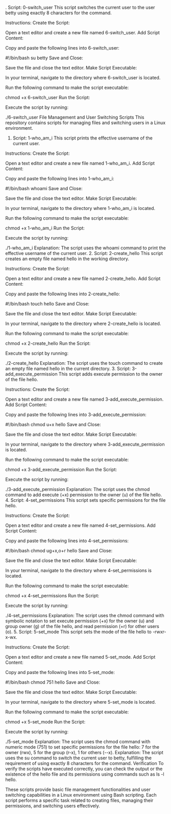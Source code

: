 . Script: 0-switch_user
This script switches the current user to the user betty using exactly 8 characters for the command.

Instructions:
Create the Script:

Open a text editor and create a new file named 6-switch_user.
Add Script Content:

Copy and paste the following lines into 6-switch_user:

#!/bin/bash
su betty
Save and Close:

Save the file and close the text editor.
Make Script Executable:

In your terminal, navigate to the directory where 6-switch_user is located.

Run the following command to make the script executable:

chmod +x 6-switch_user
Run the Script:

Execute the script by running:

./6-switch_user
File Management and User Switching Scripts
This repository contains scripts for managing files and switching users in a Linux environment.

1. Script: 1-who_am_i
This script prints the effective username of the current user.

Instructions:
Create the Script:

Open a text editor and create a new file named 1-who_am_i.
Add Script Content:

Copy and paste the following lines into 1-who_am_i:

#!/bin/bash
whoami
Save and Close:

Save the file and close the text editor.
Make Script Executable:

In your terminal, navigate to the directory where 1-who_am_i is located.

Run the following command to make the script executable:

chmod +x 1-who_am_i
Run the Script:

Execute the script by running:

./1-who_am_i
Explanation:
The script uses the whoami command to print the effective username of the current user.
2. Script: 2-create_hello
This script creates an empty file named hello in the working directory.

Instructions:
Create the Script:

Open a text editor and create a new file named 2-create_hello.
Add Script Content:

Copy and paste the following lines into 2-create_hello:

#!/bin/bash
touch hello
Save and Close:

Save the file and close the text editor.
Make Script Executable:

In your terminal, navigate to the directory where 2-create_hello is located.

Run the following command to make the script executable:

chmod +x 2-create_hello
Run the Script:

Execute the script by running:

./2-create_hello
Explanation:
The script uses the touch command to create an empty file named hello in the current directory.
3. Script: 3-add_execute_permission
This script adds execute permission to the owner of the file hello.

Instructions:
Create the Script:

Open a text editor and create a new file named 3-add_execute_permission.
Add Script Content:

Copy and paste the following lines into 3-add_execute_permission:

#!/bin/bash
chmod u+x hello
Save and Close:

Save the file and close the text editor.
Make Script Executable:

In your terminal, navigate to the directory where 3-add_execute_permission is located.

Run the following command to make the script executable:

chmod +x 3-add_execute_permission
Run the Script:

Execute the script by running:

./3-add_execute_permission
Explanation:
The script uses the chmod command to add execute (+x) permission to the owner (u) of the file hello.
4. Script: 4-set_permissions
This script sets specific permissions for the file hello.

Instructions:
Create the Script:

Open a text editor and create a new file named 4-set_permissions.
Add Script Content:

Copy and paste the following lines into 4-set_permissions:

#!/bin/bash
chmod ug+x,o+r hello
Save and Close:

Save the file and close the text editor.
Make Script Executable:

In your terminal, navigate to the directory where 4-set_permissions is located.

Run the following command to make the script executable:

chmod +x 4-set_permissions
Run the Script:

Execute the script by running:

./4-set_permissions
Explanation:
The script uses the chmod command with symbolic notation to set execute permission (+x) for the owner (u) and group owner (g) of the file hello, and read permission (+r) for other users (o).
5. Script: 5-set_mode
This script sets the mode of the file hello to -rwxr-x-wx.

Instructions:
Create the Script:

Open a text editor and create a new file named 5-set_mode.
Add Script Content:

Copy and paste the following lines into 5-set_mode:

#!/bin/bash
chmod 751 hello
Save and Close:

Save the file and close the text editor.
Make Script Executable:

In your terminal, navigate to the directory where 5-set_mode is located.

Run the following command to make the script executable:

chmod +x 5-set_mode
Run the Script:

Execute the script by running:

./5-set_mode
Explanation:
The script uses the chmod command with numeric mode (751) to set specific permissions for the file hello:
7 for the owner (rwx),
5 for the group (r-x),
1 for others (--x).
Explanation:
The script uses the su command to switch the current user to betty, fulfilling the requirement of using exactly 8 characters for the command.
Verification
To verify the scripts have executed correctly, you can check the output or the existence of the hello file and its permissions using commands such as ls -l hello.

These scripts provide basic file management functionalities and user switching capabilities in a Linux environment using Bash scripting. Each script performs a specific task related to creating files, managing their permissions, and switching users effectively.


